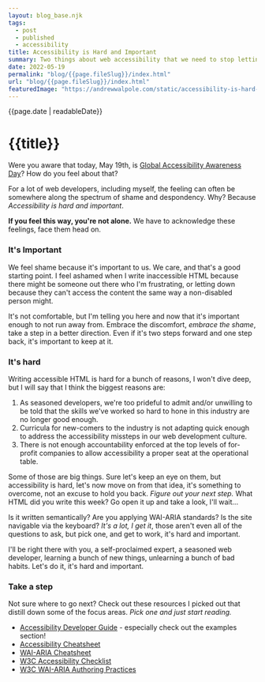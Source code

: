 ```yaml
---
layout: blog_base.njk
tags: 
  - post
  - published
  - accessibility
title: Accessibility is Hard and Important
summary: Two things about web accessibility that we need to stop letting hold us back.
date: 2022-05-19
permalink: "blog/{{page.fileSlug}}/index.html"
url: "blog/{{page.fileSlug}}/index.html"
featuredImage: "https://andrewwalpole.com/static/accessibility-is-hard-and-important.png"
---
```


{{page.date | readableDate}}
# {{title}}

Were you aware that today, May 19th, is [Global Accessibility Awareness Day](https://accessibility.day/)? How do you feel about that?

For a lot of web developers, including myself, the feeling can often be somewhere along the spectrum of shame and despondency. Why? Because *Accessibility is hard and important*.

**If you feel this way, you're not alone.** We have to acknowledge these feelings, face them head on.

### It's Important

We feel shame because it's important to us. We care, and that's a good starting point. I feel ashamed when I write inaccessible HTML because there might be someone out there who I'm frustrating, or letting down because they can't access the content the same way a non-disabled person might.

It's not comfortable, but I'm telling you here and now that it's important enough to not run away from. Embrace the discomfort, *embrace the shame*, take a step in a better direction. Even if it's two steps forward and one step back, it's important to keep at it.

### It's hard

Writing accessible HTML is hard for a bunch of reasons, I won't dive deep, but I will say that I think the biggest reasons are:

1. As seasoned developers, we're too prideful to admit and/or unwilling to be told that the skills we've worked so hard to hone in this industry are no longer good enough.
2. Curricula for new-comers to the industry is not adapting quick enough to address the accessibility missteps in our web development culture.
3. There is not enough accountability enforced at the top levels of for-profit companies to allow accessibility a proper seat at the operational table.

Some of those are big things. Sure let's keep an eye on them, but accessibility is hard, let's now move on from that idea, it's something to overcome, not an excuse to hold you back. *Figure out your next step.* What HTML did you write this week? Go open it up and take a look, I'll wait...

Is it written semantically? Are you applying WAI-ARIA standards? Is the site navigable via the keyboard? *It's a lot, I get it*, those aren't even all of the questions to ask, but pick one, and get to work, it's hard and important.

I'll be right there with you, a self-proclaimed expert, a seasoned web developer, learning a bunch of new things, unlearning a bunch of bad habits. Let's do it, it's hard and important.

### Take a step

Not sure where to go next? Check out these resources I picked out that distill down some of the focus areas. *Pick one and just start reading.*

- [Accessibility Developer Guide](https://www.accessibility-developer-guide.com/) - especially check out the examples section!
- [Accessibility Cheatsheet](https://moritzgiessmann.de/accessibility-cheatsheet/)
- [WAI-ARIA Cheatsheet](https://www.digitala11y.com/wai-aria-1-1-cheat-sheet/)
- [W3C Accessibility Checklist](https://romeo.elsevier.com/accessibility_checklist/)
- [W3C WAI-ARIA Authoring Practices](https://w3c.github.io/aria-practices/)